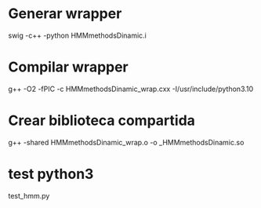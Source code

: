# Generar wrapper

swig -c++ -python HMMmethodsDinamic.i

# Compilar wrapper

g++ -O2 -fPIC -c HMMmethodsDinamic_wrap.cxx -I/usr/include/python3.10

# Crear biblioteca compartida

g++ -shared HMMmethodsDinamic_wrap.o -o \_HMMmethodsDinamic.so

# test python3

test_hmm.py
